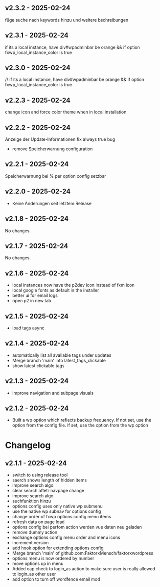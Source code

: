 ## v2.3.2 - 2025-02-24

füge suche nach keywords hinzu und weitere bschreibungen


## v2.3.1 - 2025-02-24

if its a local instance, have div#wpadminbar be orange && if option fxwp_local_instance_color is true


## v2.3.0 - 2025-02-24

// if its a local instance, have div#wpadminbar be orange && if option fxwp_local_instance_color is true


## v2.2.3 - 2025-02-24

change icon and force color theme when in local installation


## v2.2.2 - 2025-02-24

Anzeige der Update-Informationen fix always true bug
- remove Speicherwarnung configuration

## v2.2.1 - 2025-02-24

Speicherwarnung bei % per option config setzbar


## v2.2.0 - 2025-02-24

- Keine Änderungen seit letztem Release

## v2.1.8 - 2025-02-24

No changes.

## v2.1.7 - 2025-02-24

No changes.

## v2.1.6 - 2025-02-24

- local instances now have the p2dev icon instead of fxm icon
- local google fonts as default in the installer
- better ui for email logs
- open p2 in new tab

## v2.1.5 - 2025-02-24

- load tags async

## v2.1.4 - 2025-02-24

- automatically list all available tags under updates
- Merge branch 'main' into latest_tags_clickable
- show latest clickable tags

## v2.1.3 - 2025-02-24

- improve navigation and subpage visuals

## v2.1.2 - 2025-02-24

- Built a wp option which reflects backup frequency. If not set, use the option from the config file. If set, use the option from the wp option

# Changelog

## v2.1.1 - 2025-02-24

- switch to using release tool
- saerch shows length of hidden items
- improve search algo
- clear search aftetr navpage change
- improve search algo
- suchfunktion hinzu
- options config uses only native wp submenu
- use the native wp subnav for options config
- change order of fxwp options config menu items
- refresh data on page load
- options config bei perfom action werden vue daten neu geladen
- remove dummy action
- exchange options config menu order and menu icons
- increment version
- add hook option for extending options config
- Merge branch 'main' of github.com:FaktorxMensch/faktorxwordpress
- options menu is now ordered by number
- move options up in menu
- Added cap check to login_as action to make sure user is really allowed to login_as other user
- add option to turn off wordfence email mod

